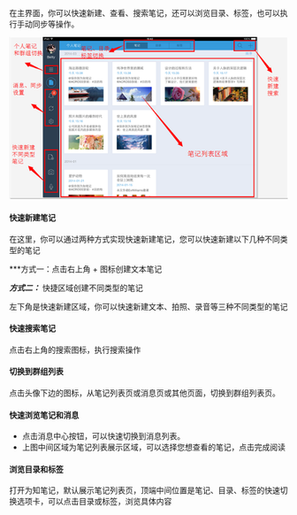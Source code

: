 在主界面，你可以快速新建、查看、搜索笔记，还可以浏览目录、标签，也可以执行手动同步等操作。

![P50](img/P50.png)


#### 快速新建笔记
在这里，你可以通过两种方式实现快速新建笔记，您可以快速新建以下几种不同类型的笔记

***方式一：点击右上角 + 图标创建文本笔记


***方式二：*** 快捷区域创建不同类型的笔记

左下角是快速新建区域，你可以快速新建文本、拍照、录音等三种不同类型的笔记


#### 快速搜索笔记

点击右上角的搜索图标，执行搜索操作

#### 切换到群组列表

点击头像下边的图标，从笔记列表页或消息页或其他页面，切换到群组列表页。


#### 快速浏览笔记和消息

+ 点击消息中心按钮，可以快速切换到消息列表。
+ 上图中间区域为笔记列表展示区域，可以选择您想查看的笔记，点击完成阅读

#### 浏览目录和标签
打开为知笔记，默认展示笔记列表页，顶端中间位置是笔记、目录、标签的快速切换选项卡，可以点击目录或标签，浏览具体内容
